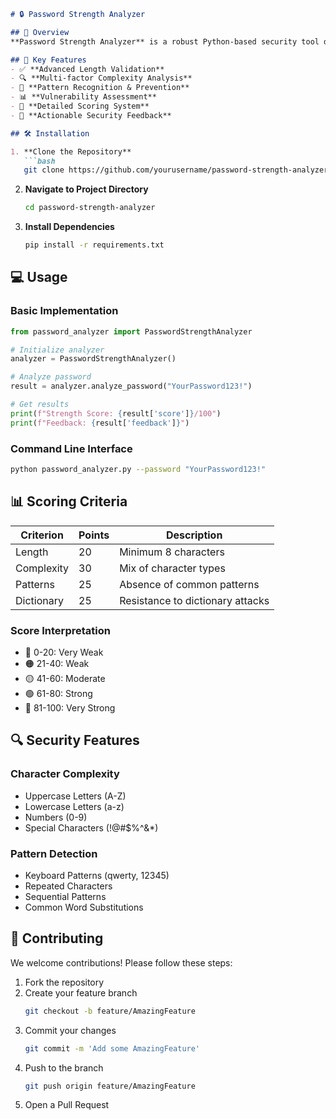 ```markdown
# 🔒 Password Strength Analyzer

## 📖 Overview
**Password Strength Analyzer** is a robust Python-based security tool designed to evaluate password strength using comprehensive criteria. This tool assists users and developers in creating and validating secure passwords by implementing industry-standard security checks and providing detailed feedback.

## 🌟 Key Features
- ✅ **Advanced Length Validation**
- 🔍 **Multi-factor Complexity Analysis**
- 🚫 **Pattern Recognition & Prevention**
- 📊 **Vulnerability Assessment**
- 💯 **Detailed Scoring System**
- 📝 **Actionable Security Feedback**

## 🛠️ Installation

1. **Clone the Repository**
   ```bash
   git clone https://github.com/yourusername/password-strength-analyzer.git
   ```

2. **Navigate to Project Directory**
   ```bash
   cd password-strength-analyzer
   ```

3. **Install Dependencies**
   ```bash
   pip install -r requirements.txt
   ```

## 💻 Usage

### Basic Implementation
```python
from password_analyzer import PasswordStrengthAnalyzer

# Initialize analyzer
analyzer = PasswordStrengthAnalyzer()

# Analyze password
result = analyzer.analyze_password("YourPassword123!")

# Get results
print(f"Strength Score: {result['score']}/100")
print(f"Feedback: {result['feedback']}")
```

### Command Line Interface
```bash
python password_analyzer.py --password "YourPassword123!"
```

## 📊 Scoring Criteria

| Criterion | Points | Description |
|-----------|--------|-------------|
| Length | 20 | Minimum 8 characters |
| Complexity | 30 | Mix of character types |
| Patterns | 25 | Absence of common patterns |
| Dictionary | 25 | Resistance to dictionary attacks |

### Score Interpretation
- 🔴 0-20: Very Weak
- 🟠 21-40: Weak
- 🟡 41-60: Moderate
- 🟢 61-80: Strong
- 🔵 81-100: Very Strong

## 🔍 Security Features

### Character Complexity
- Uppercase Letters (A-Z)
- Lowercase Letters (a-z)
- Numbers (0-9)
- Special Characters (!@#$%^&*)

### Pattern Detection
- Keyboard Patterns (qwerty, 12345)
- Repeated Characters
- Sequential Patterns
- Common Word Substitutions

## 🤝 Contributing

We welcome contributions! Please follow these steps:

1. Fork the repository
2. Create your feature branch
   ```bash
   git checkout -b feature/AmazingFeature
   ```
3. Commit your changes
   ```bash
   git commit -m 'Add some AmazingFeature'
   ```
4. Push to the branch
   ```bash
   git push origin feature/AmazingFeature
   ```
5. Open a Pull Request
